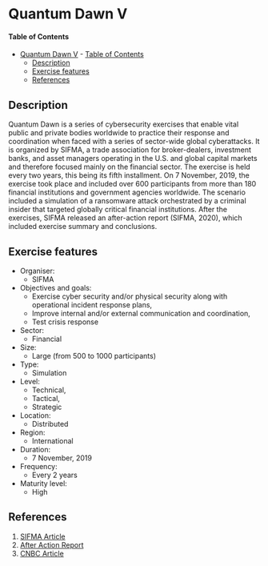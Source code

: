 # Quantum Dawn V

#### Table of Contents 

<!-- START doctoc generated TOC please keep comment here to allow auto update -->
<!-- DON'T EDIT THIS SECTION, INSTEAD RE-RUN doctoc TO UPDATE -->


- [Quantum Dawn V](#quantum-dawn-v)
      - [Table of Contents](#table-of-contents)
  - [Description](#description)
  - [Exercise features](#exercise-features)
  - [References](#references)

<!-- END doctoc generated TOC please keep comment here to allow auto update -->

## Description 
Quantum Dawn is a series of cybersecurity exercises that enable vital public and private bodies worldwide to practice their response and coordination when faced with a series of sector-wide global cyberattacks. It is organized by SIFMA, a trade association for broker-dealers, investment banks, and asset managers operating in the U.S. and global capital markets and therefore focused mainly on the financial sector. The exercise is held every two years, this being its fifth installment. On 7 November, 2019, the exercise took place and included over 600 participants from more than 180 financial institutions and government agencies worldwide. The scenario included a simulation of a ransomware attack orchestrated by a criminal insider that targeted globally critical financial institutions. After the exercises, SIFMA released an after-action report (SIFMA, 2020), which included exercise summary and conclusions.

## Exercise features

- Organiser:
  - SIFMA
- Objectives and goals:
  - Exercise cyber security and/or physical security along with operational incident response plans,
  - Improve internal and/or external communication and coordination,
  - Test crisis response 
- Sector:
  - Financial
- Size:
  - Large (from 500 to 1000 participants)
- Type:
  - Simulation
- Level:
  - Technical, 
  - Tactical, 
  - Strategic
- Location:
  - Distributed
- Region:
  - International
- Duration:
  - 7 November, 2019
- Frequency:
  - Every 2 years
- Maturity level:
  - High

## References
1. [SIFMA Article](https://www.sifma.org/resources/general/cybersecurity-exercise-quantum-dawn-v/)
2. [After Action Report](https://www.sifma.org/wp-content/uploads/2020/02/QDV-After-Action-Report-Final-Version-2.26.20.pdf)
3. [CNBC Article](https://www.cnbc.com/2019/11/07/quantum-dawn-v-sifma-cyber-doomsday-exercise-adds-global-scope.html)